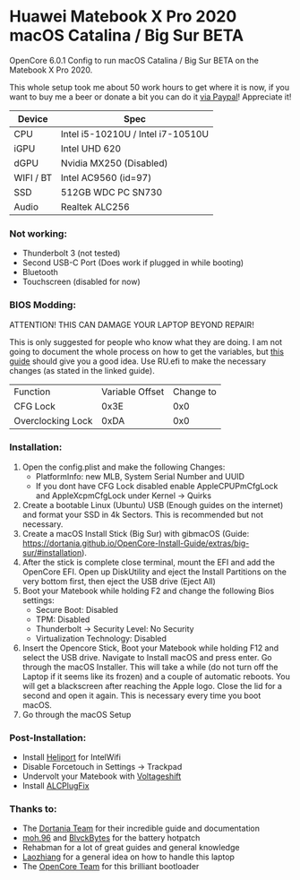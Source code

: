 # **Huawei Matebook X Pro 2020 macOS Catalina / Big Sur BETA**

OpenCore 6.0.1 Config to run macOS Catalina / Big Sur BETA on the Matebook X Pro 2020.

This whole setup took me about 50 work hours to get where it is now, if you want to buy me a beer or donate a bit you can do it [via Paypal](https://www.paypal.com/cgi-bin/webscr?cmd=_donations&business=dopfunk91%40gmail.com&currency_code=EUR&source=url)! Appreciate it!

| Device | Spec |
| --- | --- |
| CPU | Intel i5-10210U / Intel i7-10510U |
| iGPU | Intel UHD 620 |
| dGPU | Nvidia MX250 (Disabled) |
| WIFI / BT | Intel AC9560 (id=97) |
| SSD | 512GB WDC PC SN730 |
| Audio | Realtek ALC256 |

### Not working:

*   Thunderbolt 3 (not tested)
*   Second USB-C Port (Does work if plugged in while booting)
*   Bluetooth
*   Touchscreen (disabled for now)

### BIOS Modding:

ATTENTION! THIS CAN DAMAGE YOUR LAPTOP BEYOND REPAIR! 

This is only suggested for people who know what they are doing. I am not going to document the whole process on how to get the variables, but [this guide](https://www.reddit.com/r/MatebookXPro/comments/iih4q9/undervolting_on_all_huawei_devices_even_matebook/) should give you a good idea. Use RU.efi to make the necessary changes (as stated in the linked guide).

<table><tbody><tr><td>Function</td><td>Variable Offset</td><td>Change to</td></tr><tr><td>CFG Lock</td><td>0x3E</td><td>0x0</td></tr><tr><td>Overclocking Lock</td><td>0xDA</td><td>0x0</td></tr></tbody></table>

### Installation:

1.  Open the config.plist and make the following Changes:
    *   PlatformInfo: new MLB, System Serial Number and UUID
    *   If you dont have CFG Lock disabled enable AppleCPUPmCfgLock and AppleXcpmCfgLock under Kernel -> Quirks
2.  Create a bootable Linux (Ubuntu) USB (Enough guides on the internet) and format your SSD in 4k Sectors. This is recommended but not necessary.
3.  Create a macOS Install Stick (Big Sur) with gibmacOS (Guide: https://dortania.github.io/OpenCore-Install-Guide/extras/big-sur/#installation).
4.  After the stick is complete close terminal, mount the EFI and add the OpenCore EFI. Open up DiskUtility and eject the Install Partitions on the very bottom first, then eject the USB drive (Eject All)
5.  Boot your Matebook while holding F2 and change the following Bios settings:
    *   Secure Boot: Disabled
    *   TPM: Disabled
    *   Thunderbolt -> Security Level: No Security
    *   Virtualization Technology: Disabled
6.  Insert the Opencore Stick, Boot your Matebook while holding F12 and select the USB drive. Navigate to Install macOS and press enter. Go through the macOS Installer. This will take a while (do not turn off the Laptop if it seems like its frozen) and a couple of automatic reboots. You will get a blackscreen after reaching the Apple logo. Close the lid for a second and open it again. This is necessary every time you boot macOS.
7.  Go through the macOS Setup

### Post-Installation:

*   Install [Heliport](https://github.com/OpenIntelWireless/HeliPort) for IntelWifi
*   Disable Forcetouch in Settings -> Trackpad
*   Undervolt your Matebook with [Voltageshift](https://github.com/sicreative/VoltageShift)
*   Install [ALCPlugFix](https://github.com/profzei/Matebook-X-Pro-2018/tree/master/ALCPlugFix)

### Thanks to:

*   The [Dortania Team](https://dortania.github.io/OpenCore-Install-Guide/) for their incredible guide and documentation
*   [moh.96](https://www.tonymacx86.com/members/moh-96.1994677/) and [BlvckBytes](https://www.tonymacx86.com/members/blvckbytes.1808868/) for the battery hotpatch
*   Rehabman for a lot of great guides and general knowledge
*   [Laozhiang](https://github.com/laozhiang/MateBook_13_14_XPro-Hackintosh) for a general idea on how to handle this laptop
*   The [OpenCore Team](https://github.com/acidanthera/OpenCorePkg/releases) for this brilliant bootloader
